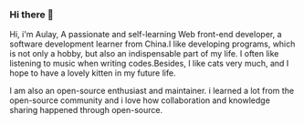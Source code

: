 ### Hi there 👋 

Hi, i'm Aulay, A passionate and self-learning Web front-end developer, a software development learner from China.I like developing programs, which is not only a hobby, but also an indispensable part of my life. I often like listening to music when writing codes.Besides, I like cats very much, and I hope to have a lovely kitten in my future life.

I am also an open-source enthusiast and maintainer. i learned a lot from the open-source community and i love how collaboration and knowledge sharing happened through open-source.
